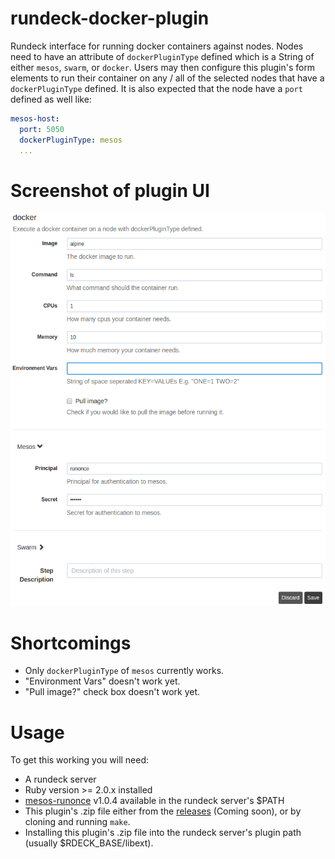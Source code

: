 # rundeck-docker-plugin
Rundeck interface for running docker containers against nodes. Nodes need to
have an attribute of `dockerPluginType` defined which is a String of either
`mesos`, `swarm`, or `docker`. Users may then configure this plugin's form
elements to run their container on any / all of the selected nodes that have a
`dockerPluginType` defined. It is also expected that the node have a `port`
defined as well like:
```yaml
mesos-host:
  port: 5050
  dockerPluginType: mesos
  ...
```

# Screenshot of plugin UI

![workflow-step](screenshot/workflow-step.png)

# Shortcomings
- Only `dockerPluginType` of `mesos` currently works.
- "Environment Vars" doesn't work yet.
- "Pull image?" check box doesn't work yet.

# Usage
To get this working you will need:

- A rundeck server
- Ruby version >= 2.0.x installed
- [mesos-runonce](https://github.com/yp-engineering/mesos-runonce) v1.0.4
  available in the rundeck server's $PATH
- This plugin's .zip file either from the
  [releases](https://github.com/yp-engineering/rundeck-docker-plugin/releases)
  (Coming soon), or by cloning and running `make`.
- Installing this plugin's .zip file into the rundeck server's plugin path
  (usually $RDECK_BASE/libext).
